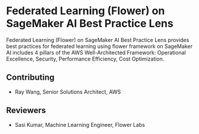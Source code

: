 # Federated Learning (Flower) on SageMaker AI Best Practice Lens
Federated Learning (Flower) on SageMaker AI Best Practice Lens provides best practices for federated learning using flower framework on SageMaker AI includes 4 pillars of the AWS Well-Architected Framework: Operational Excellence, Security, Performance Efficiency, Cost Optimization.

## Contributing
- Ray Wang, Senior Solutions Architect, AWS

## Reviewers
- Sasi Kumar, Machine Learning Engineer, Flower Labs
